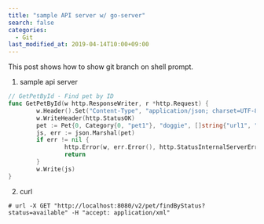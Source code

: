 ```yaml
---
title: "sample API server w/ go-server"
search: false
categories:
  - Git
last_modified_at: 2019-04-14T10:00+09:00
---
```


This post shows how to show git branch on shell prompt.

1) sample api server
```go
// GetPetById - Find pet by ID
func GetPetById(w http.ResponseWriter, r *http.Request) {
        w.Header().Set("Content-Type", "application/json; charset=UTF-8")
        w.WriteHeader(http.StatusOK)
        pet := Pet{0, Category{0, "pet1"}, "doggie", []string{"url1", "url2"}, []Tag{{0, "tag1"}}, "available"}
        js, err := json.Marshal(pet)
        if err != nil {
                http.Error(w, err.Error(), http.StatusInternalServerError)
                return
        }
        w.Write(js)
}
```

2) curl
```curl
# url -X GET "http://localhost:8080/v2/pet/findByStatus?status=available" -H "accept: application/xml"
```

